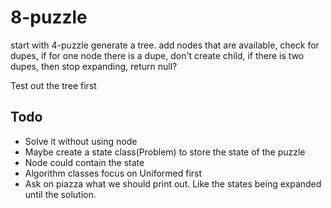 # 8-puzzle
start with 4-puzzle
generate a tree.
add nodes that are available, check for dupes, if for one node there is a dupe, don't create child, if there is two dupes, then stop expanding, return null?

Test out the tree first
## Todo 
* Solve it without using node
* Maybe create a state class(Problem) to store the state of the puzzle
* Node could contain the state
* Algorithm classes focus on Uniformed first
* Ask on piazza what we should print out. Like the states being expanded until the solution.